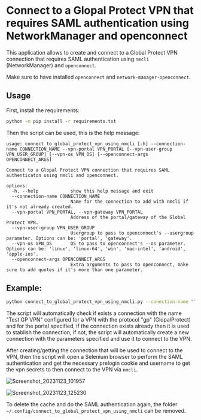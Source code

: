 # Connect to a Glopal Protect VPN that requires SAML authentication using NetworkManager and openconnect

This application allows to create and connect to a Global Protect VPN connection that requires SAML authentication using `nmcli` (NetworkManager) and `openconnect`.

Make sure to have installed `openconnect` and `network-manager-openconnect`.

## Usage

First, install the requirements:

```bash
python -m pip install -r requirements.txt
```

Then the script can be used, this is the help message:

```
usage: connect_to_global_protect_vpn_using_nmcli [-h] --connection-name CONNECTION_NAME --vpn-portal VPN_PORTAL [--vpn-user-group VPN_USER_GROUP] [--vpn-os VPN_OS] [--openconnect-args OPENCONNECT_ARGS]

Connect to a Glopal Protect VPN connection that requires SAML authenticaton using nmcli and openconnect.

options:
  -h, --help            show this help message and exit
  --connection-name CONNECTION_NAME
                        Name for the connection to add with nmcli if it's not already created.
  --vpn-portal VPN_PORTAL, --vpn-gateway VPN_PORTAL
                        Address of the portal/gateway of the Global Protect VPN.
  --vpn-user-group VPN_USER_GROUP
                        Usergroup to pass to openconnect's --usergroup parameter. Options can be: 'portal', 'gateway'.
  --vpn-os VPN_OS       OS to pass to openconnect's --os parameter. Options can be: 'linux', 'linux-64', 'win', 'mac-intel', 'android', 'apple-ios'.
  --openconnect-args OPENCONNECT_ARGS
                        Extra arguments to pass to openconnect, make sure to add quotes if it's more than one parameter.
```

## Example:

```bash
python connect_to_global_protect_vpn_using_nmcli.py --conection-name "Test GP VPN" --vpn-portal "portal.testvpn.com" --vpn-user-group "portal" --vpn-os "linux"
```

The script will automatically check if exists a connection with the name "Test GP VPN" configured for a VPN with the protocol "gp" (GlopalProtect) and for the portal specified, if the connection exists already then it is used to stablish the connection, if not, the script will automatically create a new connection with the parameters specified and use it to connect to the VPN.

After creating/getting the connection that will be used to connect to the VPN, then the script will open a Selenium browser to perform the SAML authentication and get the necessary prelogin cookie and username to get the vpn secrets to then connect  to the VPN via `nmcli`.

![Screenshot_20231123_101957](https://github.com/ahsand97/connect-to-globalprotect-using-nmcli/assets/32344641/4838fd3a-fdde-4e21-9289-67c5e7d82e09)

![Screenshot_20231123_125230](https://github.com/ahsand97/connect-to-globalprotect-using-nmcli/assets/32344641/956e3bec-21b7-40e9-85c4-d4d968de2672)

To delete the cache and do the SAML authentication again, the folder `~/.config/connect_to_global_protect_vpn_using_nmcli` can be removed.
